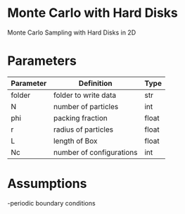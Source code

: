 # Monte Carlo with Hard Disks

Monte Carlo Sampling with Hard Disks in 2D




# Parameters

| Parameter | Definition | Type |
|-----------|------------|------|
| folder	| folder to write data | str |
| N 		| number of particles | int |
| phi 		| packing fraction 		| float |
| r 		| radius of particles | float |
| L 		| length of Box 	| float | 
| Nc 		| number of configurations| int |




# Assumptions

-periodic boundary conditions

